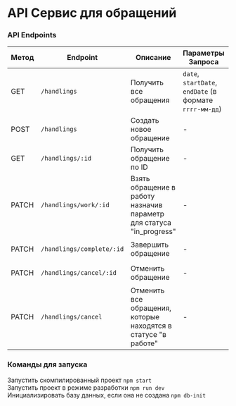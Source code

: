 # API Сервис для обращений

### API Endpoints
| Метод | Endpoint             | Описание                | Параметры Запроса         | Параметры пути             | Тело запроса            |
|--------|----------------------|----------------------------|--------------------------|-------------------------|-------------------------|
| GET    | `/handlings`         | Получить все обращения           | `date`, `startDate`, `endDate` (в формате `гггг-мм-дд`) | - |  -                                   |
| POST   | `/handlings`         | Создать новое обращение         | -                       | - | `{ text, theme }`       |
| GET    | `/handlings/:id`          | Получить обращение по ID          | - | `id`       | -                       |
| PATCH  | `/handlings/work/:id`     | Взять обращение в работу назначив параметр для статуса "in_progress"| - | `id`       | -                       |
| PATCH  | `/handlings/complete/:id` | Завершить обращение          | - | `id`       | `{ solution_text }`     |
| PATCH  | `/handlings/cancel/:id`   | Отменить обращение          | - | `id`       | `{ cancel_reason }`     |
| PATCH  | `/handlings/cancel`| Отменить все обращения, которые находятся в статусе "в работе"| - | -          | `{ cancel_reason }`     |

### Команды для запуска
Запустить скомпилированный проект                 ```npm start```<br/>
Запустить проект в режиме разработки              ```npm run dev```<br/>
Инициализировать базу данных, если она не создана ```npm db-init```<br/>

